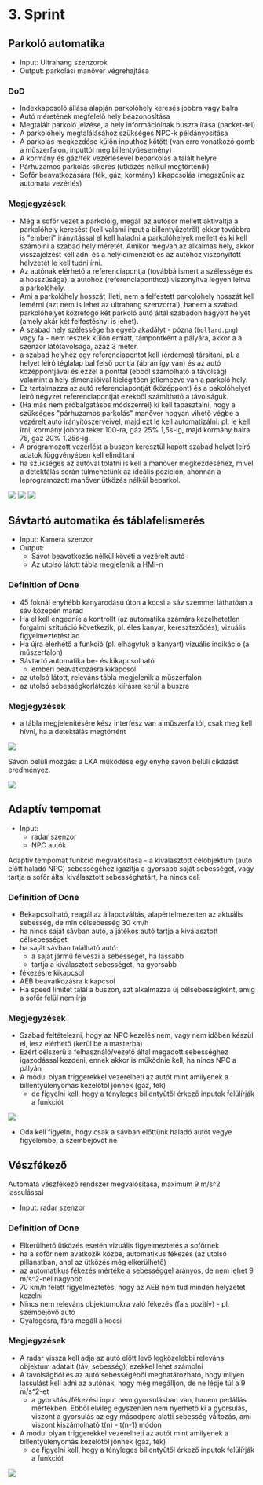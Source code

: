 # 3. Sprint

<!-- toc -->

## Parkoló automatika

* Input: Ultrahang szenzorok
* Output: parkolási manőver végrehajtása

### DoD

- Indexkapcsoló állása alapján parkolóhely keresés jobbra vagy balra
- Autó méretének megfelelő hely beazonosítása
- Megtalált parkoló jelzése, a hely információinak buszra írása (packet-tel)
- A parkolóhely megtalálásához szükséges NPC-k példányosítása
- A parkolás megkezdése külön inputhoz kötött (van erre vonatkozó gomb a műszerfalon, inputtól meg billentyűesemény)
- A kormány és gáz/fék vezérlésével beparkolás a talált helyre
- Párhuzamos parkolás sikeres (ütközés nélkül megtörténik)
- Sofőr beavatkozására (fék, gáz, kormány) kikapcsolás (megszűnik az automata vezérlés)

### Megjegyzések

* Még a sofőr vezet a parkolóig, megáll az autósor mellett aktiváltja a parkolóhely keresést (kell valami input a billentyűzetről) ekkor továbbra is "emberi" irányítással el kell haladni a parkolóhelyek mellett és ki kell számolni a szabad hely méretét. Amikor megvan az alkalmas hely, akkor visszajelzést kell adni és a hely dimenziót és az autóhoz viszonyított helyzetét le kell tudni írni.
* Az autónak elérhető a referenciapontja (továbbá ismert a szélessége és a hosszúsága), a autóhoz (referenciaponthoz) viszonyítva legyen leírva a parkolóhely.
* Ami a parkolóhely hosszát illeti, nem a felfestett parkolóhely hosszát kell lemérni (azt nem is lehet az ultrahang szenzorral), hanem a szabad parkolóhelyet közrefogó két parkoló autó által szabadon hagyott helyet (amely akár két felfestésnyi is lehet).
* A szabad hely szélessége ha egyéb akadályt - pózna (`bollard.png`) vagy fa - nem tesztek külön emiatt, támpontként a pályára, akkor a a szenzor látótávolsága, azaz 3 méter.
* a szabad helyhez egy referenciapontot kell (érdemes) társítani, pl. a helyet leíró téglalap bal felső pontja (ábrán így van) és az autó középpontjával és ezzel a ponttal (ebből számolható a távolság) valamint a hely dimenzióival kielégítően jellemezve van a parkoló hely.
* Ez tartalmazza az autó referenciapontját (középpont) és a pakolóhelyet leíró négyzet referenciapontját ezekből számítható a távolságuk.
* (Ha más nem próbálgatásos módszerrel) ki kell tapasztalni, hogy a szükséges "párhuzamos parkolás" manőver hogyan vihető végbe a vezérelt autó irányítószerveivel, majd ezt le kell automatizálni: pl. le kell írni, kormány jobbra teker 100-ra, gáz 25% 1,5s-ig, majd kormány balra 75, gáz 20% 1.25s-ig.
* A programozott vezérlést a buszon keresztül kapott szabad helyet leíró adatok függvényében kell elindítani
* ha szükséges az autóval tolatni is kell a manőver megkezdéséhez, mivel a detektálás során túlmehetünk az ideális pozíción, ahonnan a leprogramozott manőver ütközés nélkül beparkol.

![](images/parking_horizontal.png)
![](images/find_parking_place_horizontal.png)
![](images/parking_place_found_horizontal.png)


## Sávtartó automatika és táblafelismerés

* Input: Kamera szenzor
* Output:
    - Sávot beavatkozás nélkül követi a vezérelt autó
    - Az utolsó látott tábla megjelenik a HMI-n

### Definition of Done

- 45 foknál enyhébb kanyarodású úton a kocsi a sáv szemmel láthatóan a sáv közepén marad
- Ha el kell engednie a kontrollt (az automatika számára kezelhetetlen forgalmi szituáció következik, pl. éles kanyar, kereszteződés), vizuális figyelmeztetést ad
- Ha újra elérhető a funkció (pl. elhagytuk a kanyart) vizuális indikáció (a műszerfalon)
- Sávtartó automatika be- és kikapcsolható
    - emberi beavatkozásra kikapcsol
- az utolsó látott, releváns tábla megjelenik a műszerfalon
- az utolsó sebességkorlátozás kiírásra kerül a buszra

### Megjegyzések

* a tábla megjelenítésére kész interfész van a műszerfaltól, csak meg kell hívni, ha a detektálás megtörtént

![](images/lka.png)

Sávon belüli mozgás: a LKA működése egy enyhe sávon belüli cikázást eredményez.

![](images/lka_wave.png)


## Adaptív tempomat

* Input:
    - radar szenzor
    - NPC autók

Adaptív tempomat funkció megvalósítása - a kiválasztott célobjektum (autó előtt haladó NPC) sebességéhez igazítja a gyorsabb saját sebességet, vagy tartja a sofőr által kiválasztott sebességhatárt, ha nincs cél.

### Definition of Done

- Bekapcsolható, reagál az állapotváltás, alapértelmezetten az aktuális sebesség, de min célsebesség 30 km/h
- ha nincs saját sávban autó, a játékos autó tartja a kiválasztott célsebességet
- ha saját sávban található autó:
    - a saját jármű felveszi a sebességét, ha lassabb
    - tartja a kiválasztott sebességet, ha gyorsabb
- fékezésre kikapcsol
- AEB beavatkozásra kikapcsol
- Ha speed limitet talál a buszon, azt alkalmazza új célsebességként, amíg a sofőr felül nem írja

### Megjegyzések

* Szabad feltételezni, hogy az NPC kezelés nem, vagy nem időben készül el, lesz elérhető (kerül be a masterba)
* Ezért célszerű a felhasználó/vezető által megadott sebességhez igazodással kezdeni, ennek akkor is működnie kell, ha nincs NPC a pályán
* A modul olyan triggerekkel vezérelheti az autót mint amilyenek a billentyűlenyomás kezelőtől jönnek (gáz, fék)
    * de figyelni kell, hogy a tényleges billentyűtől érkező inputok felülírják a funkciót

![](images/acc.png)

* Oda kell figyelni, hogy csak a sávban előttünk haladó autót vegye figyelembe, a szembejövőt ne


## Vészfékező

Automata vészfékező rendszer megvalósítása, maximum 9 m/s^2 lassulással

* Input: radar szenzor

### Definition of Done

- Elkerülhető ütközés esetén vizuális figyelmeztetés a sofőrnek
- ha a sofőr nem avatkozik közbe, automatikus fékezés (az utolsó pillanatban, ahol az ütközés még elkerülhető)
- az automatikus fékezés mértéke a sebességgel arányos, de nem lehet 9 m/s^2-nél nagyobb
- 70 km/h felett figyelmeztetés, hogy az AEB nem tud minden helyzetet kezelni
- Nincs nem releváns objektumokra való fékezés (fals pozitív) - pl. szembejövő autó
- Gyalogosra, fára megáll a kocsi

### Megjegyzések

* A radar vissza kell adja az autó előtt levő legközelebbi releváns objektum adatait (táv, sebesség), ezekkel lehet számolni
* A távolságból és az autó sebességéből meghatározható, hogy milyen lassulást kell adni az autónak, hogy még megálljon, de ne lépje túl a 9 m/s^2-et
    * a gyorsítási/fékezési input nem gyorsulásban van, hanem pedállás mértékben. Ebből elvileg egyszerűen nem nyerhető ki a gyorsulás, viszont a gyorsulás az egy másodperc alatti sebesség változás, ami viszont kiszámolható t(n) - t(n-1) módon
* A modul olyan triggerekkel vezérelheti az autót mint amilyenek a billentyűlenyomás kezelőtől jönnek (gáz, fék)
    * de figyelni kell, hogy a tényleges billentyűtől érkező inputok felülírják a funkciót

![](images/radar_aeb.png)

